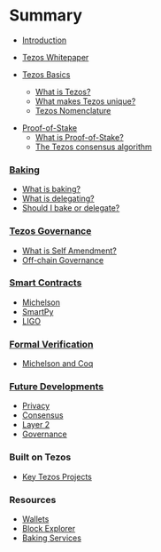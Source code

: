 # Summary

- [Introduction](README.md)
- [Tezos Whitepaper](files/whitepaper.md)

- [Tezos Basics](files/basics/basicsintro.md)
    - [What is Tezos?](files/basics/whatistezos.md)
    - [What makes Tezos unique?](files/basics/unique.md)
    - [Tezos Nomenclature](files/basics/nomenclature.md)

<!-- ### Tezos Basics
* [What is Tezos?](files/basics.md#intro)
* [What makes Tezos unique?](files/basics.md#unique)
* [Tezos Nomenclature](files/basics.md#nomenclature) -->

- [Proof-of-Stake](files/pos/posintro.md)
    - [What is Proof-of-Stake?](files/pos/whatispos.md)
    - [The Tezos consensus algorithm](files/pos/consensus.md)

<!-- ### Proof-of-Stake
* [What is Proof-of-Stake?](files/proofofstake.md#intro)
* [The Tezos consensus algorithm](files/proofofstake.md#consensus) -->

### [Baking](files/baking.md)
* [What is baking?](files/baking.md#what)
* [What is delegating?](files/baking.md#delegate)
* [Should I bake or delegate?](files/baking.md#bakeordelegate)

### [Tezos Governance](files/self-amendment.md)
* [What is Self Amendment?](files/self-amendment.md#introduction)
* [Off-chain Governance](files/self-amendment.md#offchain)

### [Smart Contracts](files/language.md)
* [Michelson](files/language.md#michelson)
* [SmartPy](files/language.md#smartpy)
* [LIGO](files/language.md#ligo)

### [Formal Verification](files/formal-verification.md)
* [Michelson and Coq](files/formal-verification.md#coq)

### [Future Developments](files/future.md)
* [Privacy](files/future.md#intro)
* [Consensus](files/future.md#consensus)
* [Layer 2](files/future.md#layer2)
* [Governance](files/future.md#governance)

### Built on Tezos
* [Key Tezos Projects](files/projects.md#projects)

### Resources
* [Wallets](files/resources.md#wallet)
* [Block Explorer](files/resources.md#explorer)
* [Baking Services](files/resources.md#baking)

